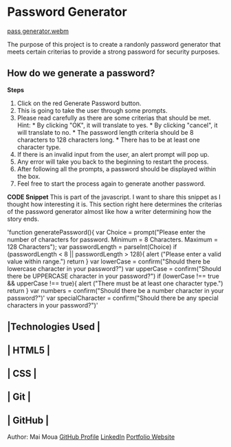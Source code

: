 # Password Generator
[pass generator.webm](https://user-images.githubusercontent.com/113512061/193189858-bd5506c9-5c3b-4ce2-ba7a-8dba33d969da.webm)

The purpose of this project is to create a randonly password generator that meets certain criterias to provide a strong password for security purposes. 

## How do we generate a password?

**Steps**
1. Click on the red Generate Password button.
2. This is going to take the user through some prompts. 
3. Please read carefully as there are some criterias that should be met.
    Hint:   * By clicking "OK", it will translate to yes.
            * By clicking "cancel", it will translate to no.
            * The password length criteria should be 8 characters to 128 characters long.
            * There has to be at least one character type.
4. If there is an invalid input from the user, an alert prompt will pop up.
5. Any error will take you back to the beginning to restart the process. 
6. After following all the prompts, a password should be displayed within the box. 
7. Feel free to start the process again to generate another password.



**CODE Snippet**
    This is part of the javascript. I want to share this snippet as I thought how interesting it is. This section right here determines the criterias of the password generator almost like how a writer determining how the story ends. 

'function generatePassword(){
  var Choice = prompt("Please enter the number of characters for password. Minimum = 8 Characters. Maximum = 128 Characters");
  var passwordLength = parseInt(Choice)
  if (passwordLength < 8 || passwordLength > 128){
    alert ("Please enter a valid value within range.")
    return
    }
  var lowerCase = confirm("Should there be lowercase character in your password?")
  var upperCase = confirm("Should there be UPPERCASE character in your password?")
  if (lowerCase !== true && upperCase !== true){
    alert ("There must be at least one character type.")
    return
    }
  var numbers = confirm("Should there be a number character in your password?")'
  var specialCharacter = confirm("Should there be any special characters in your password?")'


|**Technologies Used** |
-----------------------
| HTML5                |
-----------------------
| CSS                  |
-----------------------
| Git                  |
-----------------------
| GitHub               |
-----------------------

Author: Mai Moua 
[GitHub Profile](https://github.com/SkyWalkerMM26)
[LinkedIn](https://www.linkedin.com/in/mai-moua-69a50517a/)
[Portfolio Website]()